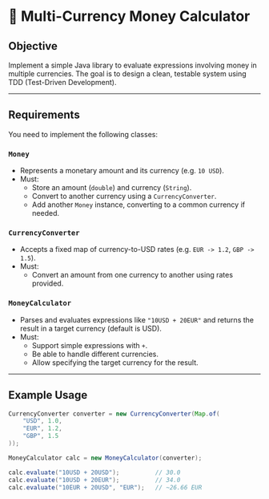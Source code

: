 # 💱 Multi-Currency Money Calculator

## Objective

Implement a simple Java library to evaluate expressions involving money in multiple currencies. The goal is to design a clean, testable system using TDD (Test-Driven Development).

---

## Requirements

You need to implement the following classes:

### `Money`

- Represents a monetary amount and its currency (e.g. `10 USD`).
- Must:
  - Store an amount (`double`) and currency (`String`).
  - Convert to another currency using a `CurrencyConverter`.
  - Add another `Money` instance, converting to a common currency if needed.

### `CurrencyConverter`

- Accepts a fixed map of currency-to-USD rates (e.g. `EUR -> 1.2`, `GBP -> 1.5`).
- Must:
  - Convert an amount from one currency to another using rates provided.

### `MoneyCalculator`

- Parses and evaluates expressions like `"10USD + 20EUR"` and returns the result in a target currency (default is USD).
- Must:
  - Support simple expressions with `+`.
  - Be able to handle different currencies.
  - Allow specifying the target currency for the result.

---

## Example Usage

```java
CurrencyConverter converter = new CurrencyConverter(Map.of(
    "USD", 1.0,
    "EUR", 1.2,
    "GBP", 1.5
));

MoneyCalculator calc = new MoneyCalculator(converter);

calc.evaluate("10USD + 20USD");          // 30.0
calc.evaluate("10USD + 20EUR");          // 34.0
calc.evaluate("10EUR + 20USD", "EUR");   // ~26.66 EUR
